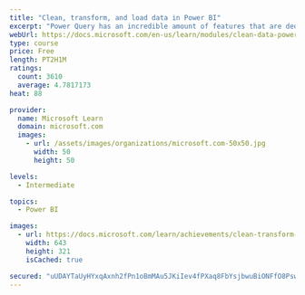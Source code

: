 ```yaml
---
title: "Clean, transform, and load data in Power BI"
excerpt: "Power Query has an incredible amount of features that are dedicated to helping you clean and prepare your data for analysis. You will learn how to simplify a complicated model, change data types, rename objects, and pivot data. You will also learn how to profile columns so that you know which columns have the valuable data that you’re seeking for deeper analytics."
webUrl: https://docs.microsoft.com/en-us/learn/modules/clean-data-power-bi/
type: course
price: Free
length: PT2H1M
ratings:
  count: 3610
  average: 4.7817173
heat: 88

provider:
  name: Microsoft Learn
  domain: microsoft.com
  images:
    - url: /assets/images/organizations/microsoft.com-50x50.jpg
      width: 50
      height: 50

levels:
  - Intermediate

topics:
  - Power BI

images:
  - url: https://docs.microsoft.com/learn/achievements/clean-transform-and-load-data-in-power-bi-social.png
    width: 643
    height: 321
    isCached: true

secured: "uUDAYTaUyHYxqAxnh2fPn1oBmMAu5JKiIev4fPXaq8FbYsjbwuBiONFfO8PswPIrCWg3Cs8M2ayPh5HJa1wd3vzz5KmgvLPZ9GYg7CiWu9vPyEi9zUQHrxwIwROwbYJZqptWejYkVbEMEJoeyDqTsJoHr++8sfuZpWLzv6ZL+3qN5KhRFCpTSCaARMRaCOPZeKdG+IlSO+Z00kAwrbv8dygx9+Dr9oXT73SDPGbej4kR6DFW4nAyPxgmbVfinrcAdRH+WLCm+pFI5pk6QuC7f4yB4ePmYEtyw5oUdbZjbh02Nfn9tGcaFJb6gEELpOAHzQbXnVAm3x3S/U0/MecYG1KvLppdSzF8fOOYEfSNk2Nbw0YAjrUK1OjNBoYdyZU+/X/cWEeJbLgZae9KXmH4EXiOShWf6NDBLI31JNfMg8w=;ytvbfVMGJXp5uYMSItDB9w=="
---
```


